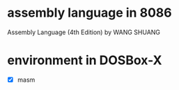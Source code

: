 # assembly language in 8086

Assembly Language (4th Edition) by WANG SHUANG

# environment in DOSBox-X
- [x] masm

